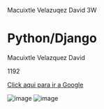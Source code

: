 Macuixtle Velazuqez David 3W

<!DOCTYPE html>
<html>
<body>

<h1>Python/Django</h1>
<p>Macuixtle Velazquez David</p>
<p>1192</p>

<a href="https://www.google.com.mx/?hl=es">Click aqui para ir a Google</a>

</body>
</html>

![image](https://github.com/user-attachments/assets/3b991886-10a8-48b6-b3ac-b42800307332)
![image](https://github.com/user-attachments/assets/53ae1bcf-4909-4420-8d22-f893eb3aa7d7)
